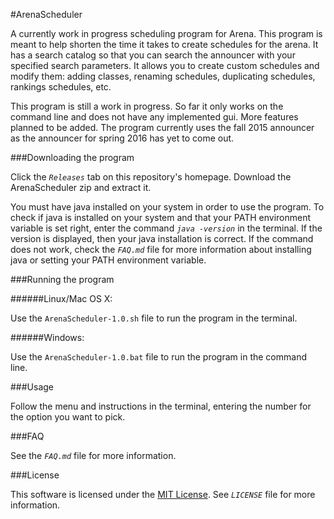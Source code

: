 #ArenaScheduler

A currently work in progress scheduling program for Arena. This program is meant to help shorten the time it takes to create schedules for the arena. It has a search catalog so that you can search the announcer with your specified search parameters. It allows you to create custom schedules and modify them: adding classes, renaming schedules, duplicating schedules, rankings schedules, etc.

This program is still a work in progress. So far it only works on the command line and does not have any implemented gui. More features planned to be added. The program currently uses the fall 2015 announcer as the announcer for spring 2016 has yet to come out.

###Downloading the program

Click the *`Releases`* tab on this repository's homepage. Download the ArenaScheduler zip and extract it.

You must have java installed on your system in order to use the program. To check if java is installed on your system and that your PATH environment variable is set right, enter the command *`java -version`* in the terminal. If the version is displayed, then your java installation is correct. If the command does not work, check the *`FAQ.md`* file for more information about installing java or setting your PATH environment variable.

###Running the program

######Linux/Mac OS X:

Use the `ArenaScheduler-1.0.sh` file to run the program in the terminal.

######Windows:

Use the `ArenaScheduler-1.0.bat` file to run the program in the command line.

###Usage

Follow the menu and instructions in the terminal, entering the number for the option you want to pick.

###FAQ

See the *`FAQ.md`* file for more information.

###License

This software is licensed under the [MIT License](https://opensource.org/licenses/MIT). See *`LICENSE`* file for more information.
